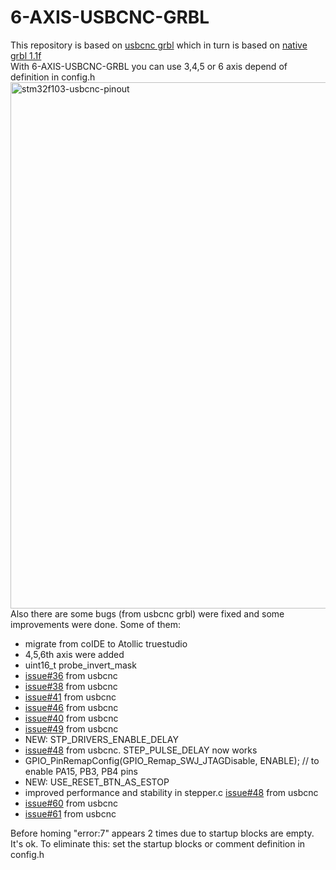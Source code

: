 # 6-AXIS-USBCNC-GRBL
This repository is based on [usbcnc grbl](https://github.com/usbcnc/grbl) which in turn is based on [native grbl 1.1f](https://github.com/gnea/grbl)<br>
With 6-AXIS-USBCNC-GRBL you can use 3,4,5 or 6 axis depend of definition in config.h
<img width="842" alt="stm32f103-usbcnc-pinout" src="https://user-images.githubusercontent.com/8062959/50537633-57946b80-0b73-11e9-92f8-e4ee15e2e923.png"><br>
Also there are some bugs (from usbcnc grbl) were fixed and some improvements were done.
Some of them:
- migrate from coIDE to Atollic truestudio
- 4,5,6th axis were added
- uint16_t probe_invert_mask
- [issue#36](https://github.com/usbcnc/grbl/issues/36) from usbcnc
- [issue#38](https://github.com/usbcnc/grbl/issues/38) from usbcnc
- [issue#41](https://github.com/usbcnc/grbl/issues/41) from usbcnc
- [issue#46](https://github.com/usbcnc/grbl/issues/46) from usbcnc
- [issue#40](https://github.com/usbcnc/grbl/issues/40) from usbcnc
- [issue#49](https://github.com/usbcnc/grbl/issues/49) from usbcnc
- NEW: STP_DRIVERS_ENABLE_DELAY
- [issue#48](https://github.com/usbcnc/grbl/issues/48) from usbcnc. STEP_PULSE_DELAY now works
- GPIO_PinRemapConfig(GPIO_Remap_SWJ_JTAGDisable, ENABLE); // to enable PA15, PB3, PB4 pins
- NEW: USE_RESET_BTN_AS_ESTOP
- improved performance and stability in stepper.c [issue#48](https://github.com/usbcnc/grbl/issues/48) from usbcnc
- [issue#60](https://github.com/usbcnc/grbl/issues/60) from usbcnc
- [issue#61](https://github.com/usbcnc/grbl/issues/61) from usbcnc

Before homing "error:7" appears 2 times due to startup blocks are empty. It's ok.
To eliminate this: set the startup blocks or comment definition in config.h
